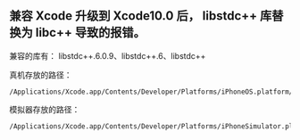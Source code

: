 
## 兼容 Xcode 升级到 Xcode10.0 后， libstdc++ 库替换为 libc++ 导致的报错。

兼容的库有：
libstdc++.6.0.9、libstdc++.6、libstdc++

真机存放的路径：

```
/Applications/Xcode.app/Contents/Developer/Platforms/iPhoneOS.platform/Developer/SDKs/iPhoneOS.sdk/usr/lib/
```

模拟器存放的路径：
```
/Applications/Xcode.app/Contents/Developer/Platforms/iPhoneSimulator.platform/Developer/SDKs/iPhoneSimulator.sdk/usr/lib/

```
